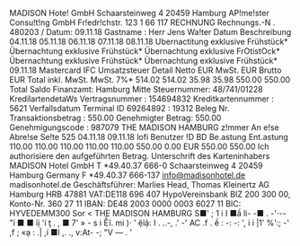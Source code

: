 MADISON Hote! GmbH Schaarsteinweg 4 20459 Hamburg AP!me!ster Consu!t!ng GmbH Fr!edr!chstr. 123 1 66 117 RECHNUNG Rechnungs.-N . 480203 / Datum: 09.11.18 Gastname : Herr Jens Wa!ter Datum Beschreibung 04.11.18 05.11.18 06.11.18 07.11.18 08.11.18 Ubernactitung exklusive Frühstück* Übernachtung exklusive Frühstück* Übernachtung exklusive FrOtistOck* Übernachtung exklusive Frühstück* Übernachtung exklusive Frühstück* 09.11.18 Mastercard IFC Umsatzsteuer Detail Netto EUR MwSt. EUR Brutto EUR Total inkl. MwSt. MwSt. 7%* 514.02 514.02 35.98 35.98 550.00 550.00 Total Saldo Finanzamt: Hamburg Mitte Steuernummer: 48/741/01228 KredilartendetaWs Vertragsnummer : 154694832 Kreditkartennummer : 5621 Verfallsdatum Terminal ID 69264892 : 19312 Beleg Nr. Transaktionsbetrag : 550.00 Genehmigter Betrag: 550.00 Genehmigungscode : 987079 THE MADISON HAMBURG z!mmer An e!se Abre!se Se!te 525 04.11.18 09.11.18 lofi Benutzer !D BD Be.astung Ent.astung 110.00 110.00 110.00 110.00 110.00 550.00 0.00 EUR 550.00 550.00 Ich authorisiere den aufgeführten Betrag. Unterschrift des Karteninhabers MADISON Hotel GmbH T *49.40.37 666-0 Schaarsteinweg 4 20459 Hamburg Germany F *49.40.37 666-137 info@madisonhotel.de madisonhotel.de Geschäftsführer: Marlies Head, Thomas Kleinertz AG Hamburg HRB 47881 VAT:DE118 696 407 HypoVereinsbank BIZ 200 300 00, Konto-Nr. 360 27 11 IBAN: DE48 2003 0000 0003 6027 11 BIC: HYVEDEMM300 Sor < THE MADISON HAMBURG S■' ; 1 i I ■ầ li- -■ . -'·-- "í ■ ■ ỉị 'í ţ . , ■ 7' » - s i Ễĩ. mi )· ' ệỉậ: I . ..-, .' -' AC .f . ề : -: -: ', i i |1’ %':; -' ,f ; «ạ : .| ,í ■I ,. ., v:At- -; "V — . '